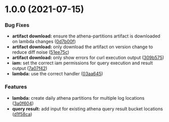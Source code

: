 # 1.0.0 (2021-07-15)


### Bug Fixes

* **artifact download:** ensure the athena-partitions artifact is downloaded on lambda changes ([0d7b00f](https://github.com/rokerlabs/terraform-aws-athena-partitions/commit/0d7b00f32a5cdce5173dee7791fe989a097114f2))
* **artifact download:** only download the artifact on version change to reduce diff noise ([51ee75c](https://github.com/rokerlabs/terraform-aws-athena-partitions/commit/51ee75c37650d7a4b75e3dcebf93ce3dd5845816))
* **artifact download:** only show errors for curl execution output ([309b575](https://github.com/rokerlabs/terraform-aws-athena-partitions/commit/309b5752b90b656eb40fc60ccaeac57013806585))
* **iam:** set the correct iam permissions for query execution and result output ([7a07f42](https://github.com/rokerlabs/terraform-aws-athena-partitions/commit/7a07f425c554fcb1e410b52a5366121597626d4f))
* **lambda:** use the correct handler ([03aa645](https://github.com/rokerlabs/terraform-aws-athena-partitions/commit/03aa645dfef3fdac5dea100ba99dd761044cbfc0))


### Features

* **lambda:** create daily athena partitions for multiple log locations ([3a0f604](https://github.com/rokerlabs/terraform-aws-athena-partitions/commit/3a0f60400557b96d497c46f2274dd2aa14e0854f))
* **query result:** add input for existing athena query result bucket locations ([d1f58ca](https://github.com/rokerlabs/terraform-aws-athena-partitions/commit/d1f58ca43909949a90c0fc2511529220ae7e6be9))
